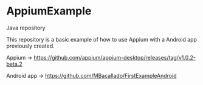 # AppiumExample

Java repository

This repository is a basic example of how to use Appium with a Android app previously created.

Appium -> https://github.com/appium/appium-desktop/releases/tag/v1.0.2-beta.2

Android app -> https://github.com/MBacallado/FirstExampleAndroid
